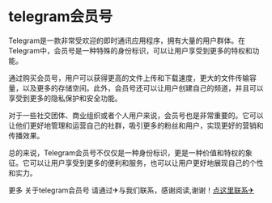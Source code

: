 # telegram会员号

Telegram是一款非常受欢迎的即时通讯应用程序，拥有大量的用户群体。在Telegram中，会员号是一种特殊的身份标识，可以让用户享受到更多的特权和功能。

通过购买会员号，用户可以获得更高的文件上传和下载速度，更大的文件传输容量，以及更多的存储空间。此外，会员号还可以让用户创建自己的频道，并且可以享受到更多的隐私保护和安全功能。

对于一些社交团体、商业组织或者个人用户来说，会员号也是非常重要的。它可以让他们更好地管理和运营自己的社群，吸引更多的粉丝和用户，实现更好的营销和传播效果。

总的来说，Telegram会员号不仅仅是一种身份标识，更是一种价值和特权的象征。它可以让用户享受到更多的便利和服务，也可以让用户更好地展现自己的个性和实力。

更多 关于telegram会员号 请通过✈与我们联系，感谢阅读,谢谢！[点这里联系✈](https://t.me/jsksbsjsjp)
